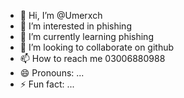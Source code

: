 - 👋 Hi, I’m @Umerxch
- 👀 I’m interested in phishing 
- 🌱 I’m currently learning phishing
- 💞️ I’m looking to collaborate on github
- 📫 How to reach me 03006880988
- 😄 Pronouns: ...
- ⚡ Fun fact: ...

<!---
Umerxch/Umerxch is a ✨ special ✨ repository because its `README.md` (this file) appears on your GitHub profile.
You can click the Preview link to take a look at your changes.
--->
